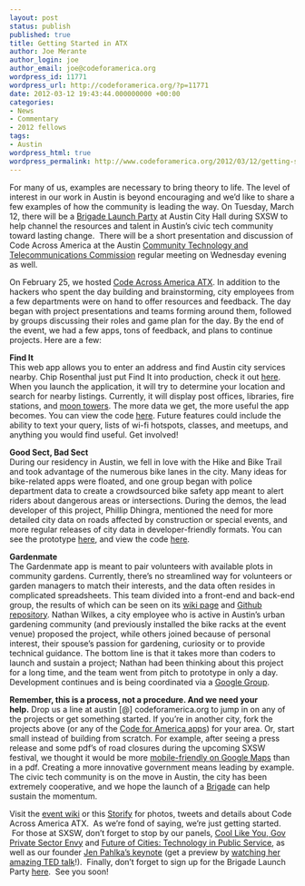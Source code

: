 ```yaml
---
layout: post
status: publish
published: true
title: Getting Started in ATX
author: Joe Merante
author_login: joe
author_email: joe@codeforamerica.org
wordpress_id: 11771
wordpress_url: http://codeforamerica.org/?p=11771
date: 2012-03-12 19:43:44.000000000 +00:00
categories:
- News
- Commentary
- 2012 fellows
tags:
- Austin
wordpress_html: true
wordpress_permalink: http://www.codeforamerica.org/2012/03/12/getting-started-in-atx/
---
```


<p>For many of us, examples are necessary to bring theory to life. The level of interest in our work in Austin is beyond encouraging and we’d like to share a few examples of how the community is leading the way. On Tuesday, March 12, there will be a <a href="http://www.eventbrite.com/event/3101961049">Brigade Launch Party</a> at Austin City Hall during SXSW to help channel the resources and talent in Austin’s civic tech community toward lasting change.  There will be a short presentation and discussion of Code Across America at the Austin <a href="http://www.austintexas.gov/edims/document.cfm?id=165062" target="_blank">Community Technology and Telecommunications Commission</a> regular meeting on Wednesday evening as well.</p>
<p>On February 25, we hosted <a href="http://codeatx.wikispaces.com/">Code Across America ATX</a>. In addition to the hackers who spent the day building and brainstorming, city employees from a few departments were on hand to offer resources and feedback. The day began with project presentations and teams forming around them, followed by groups discussing their roles and game plan for the day. By the end of the event, we had a few apps, tons of feedback, and plans to continue projects. Here are a few:</p>
<p><strong>Find It</strong><br/>
This web app allows you to enter an address and find Austin city services nearby. Chip Rosenthal just put Find It into production, check it out <a href="http://nearby.webatx.us/">here</a>. When you launch the application, it will try to determine your location and search for nearby listings. Currently, it will display post offices, libraries, fire stations, and <a href="http://en.wikipedia.org/wiki/Moonlight_tower#Moonlight_towers_in_Austin.2C_Texas">moon towers</a>. The more data we get, the more useful the app becomes. You can view the code <a href="https://github.com/chip-rosenthal/findit">here</a>. Future features could include the ability to text your query, lists of wi-fi hotspots, classes, and meetups, and anything you would find useful. Get involved!</p>
<p><strong>Good Sect, Bad Sect</strong><br/>
During our residency in Austin, we fell in love with the Hike and Bike Trail and took advantage of the numerous bike lanes in the city. Many ideas for bike-related apps were floated, and one group began with police department data to create a crowdsourced bike safety app meant to alert riders about dangerous areas or intersections. During the demos, the lead developer of this project, Phillip Dhingra, mentioned the need for more detailed city data on roads affected by construction or special events, and more regular releases of city data in developer-friendly formats. You can see the prototype <a href="http://goodsectbadsect.heroku.com/">here</a>, and view the code <a href="https://github.com/philipkd/Good-Sect--Bad-Sect">here</a>.</p>
<p><strong>Gardenmate</strong><br/>
The Gardenmate app is meant to pair volunteers with available plots in community gardens. Currently, there’s no streamlined way for volunteers or garden managers to match their interests, and the data often resides in complicated spreadsheets. This team divided into a front-end and back-end group, the results of which can be seen on its <a href="http://codeatx.wikispaces.com/Garden+Dating">wiki page</a> and <a href="https://github.com/memphis518/garden-dating-service">Github repository</a>. Nathan Wilkes, a city employee who is active in Austin’s urban gardening community (and previously installed the bike racks at the event venue) proposed the project, while others joined because of personal interest, their spouse’s passion for gardening, curiosity or to provide technical guidance. The bottom line is that it takes more than coders to launch and sustain a project; Nathan had been thinking about this project for a long time, and the team went from pitch to prototype in only a day. Development continues and is being coordinated via a <a href="http://groups.google.com/group/cfa-gardendating">Google Group</a>.</p>
<p><strong>Remember, this is a process, not a procedure. And we need your help.</strong> Drop us a line at austin [@] codeforamerica.org to jump in on any of the projects or get something started. If you’re in another city, fork the projects above (or any of the <a href="http://www.github.com/codeforamerica">Code for America apps</a>) for your area. Or, start small instead of building from scratch. For example, after seeing a press release and some pdf’s of road closures during the upcoming SXSW festival, we thought it would be more <a href="http://bit.ly/sxstreets">mobile-friendly on Google Maps</a> than in a pdf. Creating a more innovative government means leading by example. The civic tech community is on the move in Austin, the city has been extremely cooperative, and we hope the launch of a <a href="http://www.codeforamerica.org/brigade">Brigade</a> can help sustain the momentum.</p>
<p>Visit the <a href="http://codeatx.wikispaces.com/">event wiki</a> or this <a href="http://storify.com/cindyroyal/code-for-america-hackathon-austin">Storify</a> for photos, tweets and details about Code Across America ATX.  As we’re fond of saying, we’re just getting started.  For those at SXSW, don’t forget to stop by our panels, <a href="http://schedule.sxsw.com/2012/events/event_IAP11889">Cool Like You, Gov Private Sector Envy</a> and <a href="http://schedule.sxsw.com/2012/events/event_IAP12275">Future of Cities: Technology in Public Service</a>, as well as our founder <a href="http://sxsw.com/node/9742">Jen Pahlka’s keynote</a> (get a preview by <a href="http://codeforamerica.org/2012/03/08/jennifer-pahlka-at-ted-video/">watching her amazing TED talk</a>!).  Finally, don’t forget to sign up for the Brigade Launch Party <a href="http://www.eventbrite.com/event/3101961049">here</a>.  See you soon!</p>
